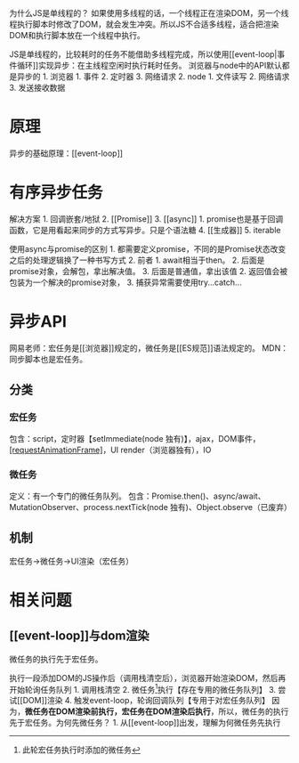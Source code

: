 为什么JS是单线程的？
	如果使用多线程的话，一个线程正在渲染DOM，另一个线程执行脚本时修改了DOM，就会发生冲突。所以JS不合适多线程，适合把渲染DOM和执行脚本放在一个线程中执行。

JS是单线程的，比较耗时的任务不能借助多线程完成，所以使用[[event-loop|事件循环]]实现异步：在主线程空闲时执行耗时任务。
浏览器与node中的API默认都是异步的
	1. 浏览器
		1. 事件
		2. 定时器
		3. 网络请求
	2. node
		1. 文件读写
		2. 网络请求
		3. 发送接收数据
# 原理
异步的基础原理：[[event-loop]] 
# 有序异步任务
解决方案
	1. 回调嵌套/地狱
	2. [[Promise]] 
	3. [[async]] 
		1. promise也是基于回调函数，它是用看起来同步的方式写异步。只是个语法糖
	4. [[生成器]] 
	5. iterable

使用async与promise的区别
	1. 都需要定义promise，不同的是Promise状态改变之后的处理逻辑换了一种书写方式
	2. 前者
		1. await相当于then。
			2. 后面是promise对象，会解包，拿出解决值。
			3. 后面是普通值，拿出该值
		2. 返回值会被包装为一个解决的promise对象， 
		3. 捕获异常需要使用try...catch... 

# 异步API
网易老师：宏任务是[[浏览器]]规定的，微任务是[[ES规范]]语法规定的。
MDN：同步脚本也是宏任务。
## 分类
### 宏任务
包含：script，定时器【setImmediate(node 独有)】，ajax，DOM事件，[[requestAnimationFrame]](浏览器独有)，UI render（浏览器独有），IO
### 微任务
定义：有一个专门的微任务队列。
包含：Promise.then()、async/await、MutationObserver、process.nextTick(node 独有)、Object.observe（已废弃）
## 机制
宏任务->微任务->UI渲染（宏任务）
# 相关问题
## [[event-loop]]与dom渲染
微任务的执行先于宏任务。

执行一段添加DOM的JS操作后（调用栈清空后），浏览器开始渲染DOM，然后再开始轮询任务队列
	1. 调用栈清空
	2. 微任务[^1]执行【存在专用的微任务队列】
	3. 尝试[[DOM]]渲染
	4. 触发event-loop，轮询回调队列【专用于对宏任务队列】
因为，**微任务在DOM渲染前执行，宏任务在DOM渲染后执行**，所以，微任务的执行先于宏任务。为何先微任务？
	1. 从[[event-loop]]出发，理解为何微任务先执行


[^1]: 此轮宏任务执行时添加的微任务